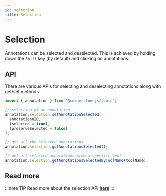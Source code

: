 ```yaml
---
id: selection
title: Selection
---
```


# Selection

Annotations can be selected and deselected. This is achieved by holding down the `Shift` key (by default) and clicking on annotations.

## API

There are various APIs for selecting and deselecting annotations along with get/set methods

```js
import { annotation } from '@cornerstonejs/tools';

// selection of an annotation
annotation.selection.setAnnotationSelected(
  annotationUID,
  (selected = true),
  (preserveSelected = false)
);

// get all the selected annotations
annotation.selection.getAnnotationsSelected();

// get all selected annotations from a specific tool
annotation.selection.getAnnotationsSelectedByToolName(toolName);
```

## Read more

:::note TIP
Read more about the selection API [**here**](/docs/api/tools/namespaces/annotation/namespaces/selection/)
:::
